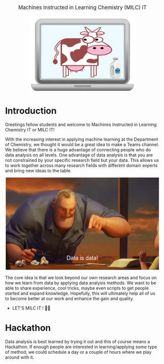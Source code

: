 <big><p align="center">
Machines Instructed in Learning Chemistry (MILC) IT
</p></big>

<p align="center">
  <img src="imgs/MILK_IT.png" width="350" height="250"/>
</p>

# Introduction
Greetings fellow students and welcome to Machines Instructed in Learning Chemistry IT or MILC IT!

With the increasing interest in applying machine learning at the Department of Chemistry, we thought it would be a great idea to make a Teams channel. We believe that there is a huge advantage of connecting people who do data analysis on all levels. One advantage of data analysis is that you are not constrained by your specific research field but your data. This allows us to work together across many research fields with different domain experts and bring new ideas to the table.      

<p align="center">
  <img src="imgs/data_is_data.png" width="500" height="300"/>
</p>

The core idea is that we look beyond our own research areas and focus on how we learn from data by applying data analysis methods. We want to be able to share experience, cool tricks, maybe even scripts to get people started and expand knowledge. Hopefully, this will ultimately help all of us to become better at our work and enhance the gain and quality.

- LET'S MILC IT ! 🐄🥛


# Hackathon
Data analysis is best learned by trying it out and this of course means a Hackathon. If enough people are interested in learning/applying some type of method, we could schedule a day or a couple of hours where we play around with it.
